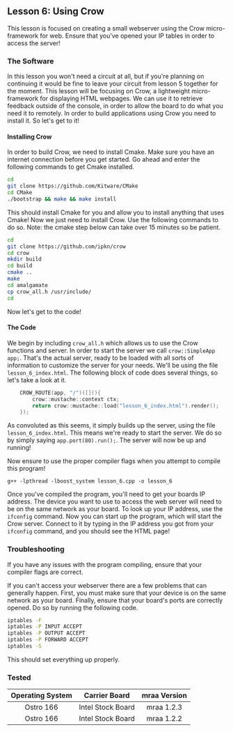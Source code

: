 ## Lesson 6: Using Crow

This lesson is focused on creating a small webserver using the Crow micro-framework for web. Ensure that you’ve opened your IP tables in order to access the server!

### The Software

In this lesson you won't need a circuit at all, but if you're planning on continuing it would be fine to leave your circuit from lesson 5 together for the moment. This lesson will be focusing on Crow, a lightweight micro-framework for displaying HTML webpages. We can use it to retrieve feedback outside of the console, in order to allow the board to do what you need it to remotely. In order to build applications using Crow you need to install it. So let's get to it!

#### Installing Crow

In order to build Crow, we need to install Cmake. Make sure you have an internet connection before you get started. Go ahead and enter the following commands to get Cmake installed.

```bash
cd
git clone https://github.com/Kitware/CMake
cd CMake
./bootstrap && make && make install
```

This should install Cmake for you and allow you to install anything that uses Cmake! Now we just need to install Crow. Use the following commands to do so. Note: the cmake step below can take over 15 minutes so be patient.

```bash
cd
git clone https://github.com/ipkn/crow
cd crow
mkdir build
cd build
cmake ..
make
cd amalgamate
cp crow_all.h /usr/include/
cd
```

Now let's get to the code!

#### The Code

We begin by including `crow_all.h` which allows us to use the Crow functions and server. In order to start the server we call `crow::SimpleApp app;`. That's the actual server, ready to be loaded with all sorts of information to customize the server for your needs. We'll be using the file `lesson_6_index.html`. The following block of code does several things, so let's take a look at it.

```cpp
	CROW_ROUTE(app, "/")([](){
		crow::mustache::context ctx;
		return crow::mustache::load("lesson_6_index.html").render();
	});
```

As convoluted as this seems, it simply builds up the server, using the file `lesson_6_index.html`. This means we're ready to start the server. We do so by simply saying `app.port(80).run();`. The server will now be up and running! 

Now ensure to use the proper compiler flags when you attempt to compile this program!

`g++ -lpthread -lboost_system lesson_6.cpp -o lesson_6`

Once you've compiled the program, you'll need to get your boards IP address. The device you want to use to access the web server will need to be on the same network as your board. To look up your IP address, use the `ifconfig` command. Now you can start up the program, which will start the Crow server. Connect to it by typing in the IP address you got from your `ifconfig` command, and you should see the HTML page!

### Troubleshooting

If you have any issues with the program compiling, ensure that your compiler flags are correct.

If you can't access your webserver there are a few problems that can generally happen. First, you must make sure that your device is on the same network as your board. Finally, ensure that your board's ports are correctly opened. Do so by running the following code.

```bash
iptables -F
iptables -P INPUT ACCEPT
iptables -P OUTPUT ACCEPT
iptables -P FORWARD ACCEPT
iptables -S
```

This should set everything up properly.

### Tested
|	Operating System	|	Carrier Board	|	mraa Version	|
|:---------------------:|:-----------------:|:-----------------:|
|	Ostro 166			|Intel Stock Board	|	mraa 1.2.3		|
|	Ostro 166 			|Intel Stock Board	|	mraa 1.2.2		|
